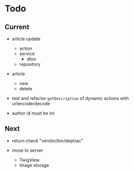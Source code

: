 # Todo

## Current

- article update
  - action
  - service
    - dtos
  - repository

- article
  - new
  - delete

- test and refactor `getDescription` of dynamic actions with urlencode/decode

- author id must be int

## Next

- return check "vendor/bin/deptrac"

- move to server
  - TwigView
  - Image storage
  